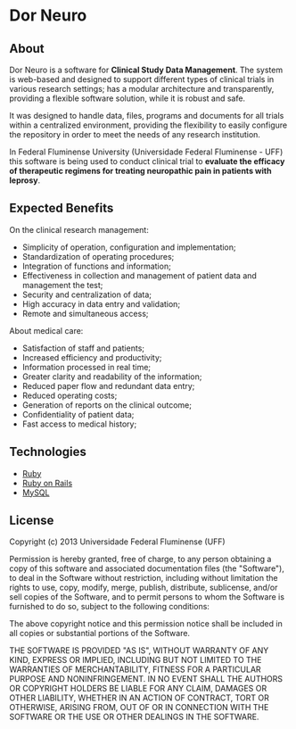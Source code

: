 # Dor Neuro

## About

Dor Neuro is a software for **Clinical Study Data Management**. The system is web-based and designed to support different types of clinical trials in various research settings; has a modular architecture and transparently, providing a flexible software solution, while it is robust and safe. 

It was designed to handle data, files, programs and documents for all trials within a centralized environment, providing the flexibility to easily configure the repository in order to meet the needs of any research institution.

In Federal Fluminense University (Universidade Federal Fluminense - UFF) this software is being used to conduct clinical trial to **evaluate the efficacy of therapeutic regimens for treating neuropathic pain in patients with leprosy**.

## Expected Benefits

On the clinical research management:
* Simplicity of operation, configuration and implementation;
* Standardization of operating procedures;
* Integration of functions and information;
* Effectiveness in collection and management of patient data and management the test;
* Security and centralization of data;
* High accuracy in data entry and validation;
* Remote and simultaneous access;

About medical care:
* Satisfaction of staff and patients;
* Increased efficiency and productivity;
* Information processed in real time;
* Greater clarity and readability of the information;
* Reduced paper flow and redundant data entry;
* Reduced operating costs;
* Generation of reports on the clinical outcome;
* Confidentiality of patient data;
* Fast access to medical history;

## Technologies

* [Ruby](https://github.com/ruby/ruby)
* [Ruby on Rails](https://github.com/rails/rails)
* [MySQL](http://www.mysql.com/)

## License

Copyright (c) 2013 Universidade Federal Fluminense (UFF)  

Permission is hereby granted, free of charge, to any person obtaining a copy
of this software and associated documentation files (the "Software"), to deal
in the Software without restriction, including without limitation the rights
to use, copy, modify, merge, publish, distribute, sublicense, and/or sell
copies of the Software, and to permit persons to whom the Software is
furnished to do so, subject to the following conditions:  

The above copyright notice and this permission notice shall be included in
all copies or substantial portions of the Software.  

THE SOFTWARE IS PROVIDED "AS IS", WITHOUT WARRANTY OF ANY KIND, EXPRESS OR
IMPLIED, INCLUDING BUT NOT LIMITED TO THE WARRANTIES OF MERCHANTABILITY,
FITNESS FOR A PARTICULAR PURPOSE AND NONINFRINGEMENT. IN NO EVENT SHALL THE
AUTHORS OR COPYRIGHT HOLDERS BE LIABLE FOR ANY CLAIM, DAMAGES OR OTHER
LIABILITY, WHETHER IN AN ACTION OF CONTRACT, TORT OR OTHERWISE, ARISING FROM,
OUT OF OR IN CONNECTION WITH THE SOFTWARE OR THE USE OR OTHER DEALINGS IN
THE SOFTWARE.